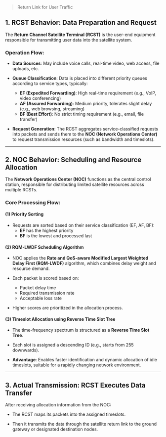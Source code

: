 > Return Link for User Traffic
## 1. RCST Behavior: Data Preparation and Request

The **Return Channel Satellite Terminal (RCST)** is the user-end equipment responsible for transmitting user data into the satellite system.

### Operation Flow:

- **Data Sources**: May include voice calls, real-time video, web access, file uploads, etc.

- **Queue Classification**: Data is placed into different priority queues according to service types, typically:
  - **EF (Expedited Forwarding)**: High real-time requirement (e.g., VoIP, video conferencing)
  - **AF (Assured Forwarding)**: Medium priority, tolerates slight delay (e.g., web browsing, streaming)
  - **BF (Best Effort)**: No strict timing requirement (e.g., email, file transfer)

- **Request Generation**: The RCST aggregates service-classified requests into packets and sends them to the **NOC (Network Operations Center)** to request transmission resources (such as bandwidth and timeslots).

---

## 2. NOC Behavior: Scheduling and Resource Allocation

The **Network Operations Center (NOC)** functions as the central control station, responsible for distributing limited satellite resources across multiple RCSTs.

### Core Processing Flow:

#### (1) Priority Sorting

- Requests are sorted based on their service classification (EF, AF, BF):
  - **EF** has the highest priority
  - **BF** is the lowest and processed last

#### (2) RQM-LWDF Scheduling Algorithm

- NOC applies the **Rate and QoS-aware Modified Largest Weighted Delay First (RQM-LWDF)** algorithm, which combines delay weight and resource demand.

- Each packet is scored based on:
  - Packet delay time
  - Required transmission rate
  - Acceptable loss rate

- Higher scores are prioritized in the allocation process.

#### (3) Timeslot Allocation using Reverse Time Slot Tree

- The time-frequency spectrum is structured as a **Reverse Time Slot Tree**.

- Each slot is assigned a descending ID (e.g., starts from 255 downwards).

- **Advantage**: Enables faster identification and dynamic allocation of idle timeslots, suitable for a rapidly changing network environment.

---

## 3. Actual Transmission: RCST Executes Data Transfer

After receiving allocation information from the NOC:

- The RCST maps its packets into the assigned timeslots.

- Then it transmits the data through the satellite return link to the ground gateway or designated destination nodes.
